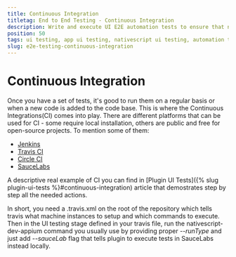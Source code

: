 ```yaml
---
title: Continuous Integration
titletag: End to End Testing - Continuous Integration
description: Write and execute UI E2E automation tests to ensure that newly added features are working correctly and no regressions are introduced in the mobile app.
position: 50
tags: ui testing, app ui testing, nativescript ui testing, automation testing, app automation testing, nativescript automation testing, appium, ui test automation, e2e testing
slug: e2e-testing-continuous-integration
---
```


# Continuous Integration

Once you have a set of tests, it's good to run them on a regular basis or when a new code is added to the code base. This is where the Continuous Integrations(CI) comes into play. There are different platforms that can be used for CI - some require local installation, others are public and free for open-source projects. To mention some of them:

- [Jenkins](https://jenkins.io/)
- [Travis CI](https://travis-ci.org/)
- [Circle CI](https://circleci.com/)
- [SauceLabs](https://saucelabs.com/)


A descriptive real example of CI you can find in [Plugin UI Tests]({% slug plugin-ui-tests %}#continuous-integration) article that demostrates step by step all the needed actions.

In short, you need a .travis.xml on the root of the repository which tells travis what machine instances to setup and which commands to execute. Then in the UI testing stage defined in your travis file, run the nativescript-dev-appium command you usually use by providing proper *--runType* and just add *--sauceLab* flag that tells plugin to execute tests in SauceLabs instead locally.
